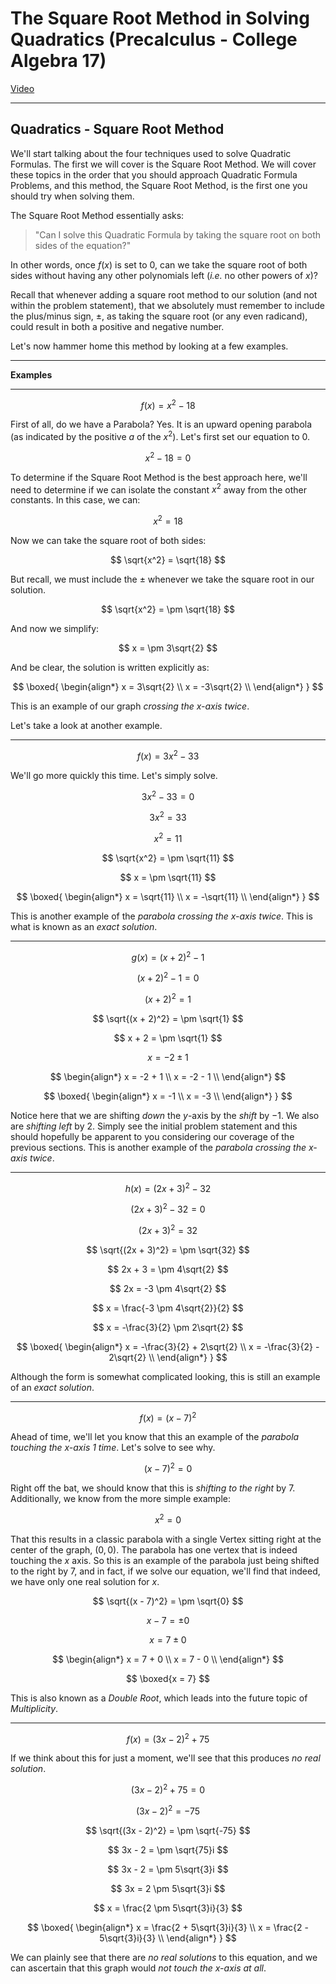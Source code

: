 # The Square Root Method in Solving Quadratics (Precalculus - College Algebra 17)

[Video](https://www.youtube.com/watch?v=mXAd6rkNSK0)

---

## Quadratics - Square Root Method

We'll start talking about the four techniques used to solve Quadratic Formulas.
The first we will cover is the Square Root Method. We will cover these topics in
the order that you should approach Quadratic Formula Problems, and this method,
the Square Root Method, is the first one you should try when solving them.

The Square Root Method essentially asks:

> "Can I solve this Quadratic Formula by taking the square root on both sides of
> the equation?"

In other words, once $f(x)$ is set to $0$, can we take the square root of both
sides without having any other polynomials left (_i.e._ no other powers of $x$)?

Recall that whenever adding a square root method to our solution (and not within
the problem statement), that we absolutely must remember to include the
plus/minus sign, $\pm$, as taking the square root (or any even radicand), could
result in both a positive and negative number.

Let's now hammer home this method by looking at a few examples.

---

**Examples**

---

$$ f(x) = x^2 - 18 $$

First of all, do we have a Parabola? Yes. It is an upward opening parabola (as
indicated by the positive $a$ of the $x^2$). Let's first set our equation to
$0$.

$$ x^2 - 18 = 0 $$

To determine if the Square Root Method is the best approach here, we'll need to
determine if we can isolate the constant $x^2$ away from the other constants. In
this case, we can:

$$ x^2 = 18 $$

Now we can take the square root of both sides:

$$ \sqrt{x^2} = \sqrt{18} $$

But recall, we must include the $\pm$ whenever we take the square root in our
solution.

$$ \sqrt{x^2} = \pm \sqrt{18} $$

And now we simplify:

$$ x = \pm 3\sqrt{2} $$

And be clear, the solution is written explicitly as:

$$
\boxed{
\begin{align*}
x = 3\sqrt{2} \\
x = -3\sqrt{2} \\
\end{align*}
}
$$

This is an example of our graph _crossing the $x$-axis twice_.

Let's take a look at another example.

---

$$ f(x) = 3x^2 - 33 $$

We'll go more quickly this time. Let's simply solve.

$$ 3x^2 - 33 = 0 $$

$$ 3x^2 = 33 $$

$$ x^2 = 11 $$

$$ \sqrt{x^2} = \pm \sqrt{11} $$

$$ x = \pm \sqrt{11} $$

$$
\boxed{
\begin{align*}
x = \sqrt{11} \\
x = -\sqrt{11} \\
\end{align*}
}
$$

This is another example of the _parabola crossing the $x$-axis twice_. This is
what is known as an _exact solution_.

---

$$ g(x) = (x + 2)^2 - 1 $$

$$ (x + 2)^2 - 1 = 0 $$

$$ (x + 2)^2 = 1 $$

$$ \sqrt{(x + 2)^2} = \pm \sqrt{1} $$

$$ x + 2 = \pm \sqrt{1} $$

$$ x = -2 \pm 1 $$

$$
\begin{align*}
x = -2 + 1 \\
x = -2 - 1 \\
\end{align*}
$$

$$
\boxed{
\begin{align*}
x = -1 \\
x = -3 \\
\end{align*}
}
$$

Notice here that we are shifting _down_ the $y$-axis by the _shift_ by $-1$. We
also are _shifting left_ by $2$. Simply see the initial problem statement and
this should hopefully be apparent to you considering our coverage of the
previous sections. This is another example of the _parabola crossing the
$x$-axis twice_.

---

$$ h(x) = (2x + 3)^2 - 32 $$

$$ (2x + 3)^2 - 32 = 0 $$

$$ (2x + 3)^2 = 32 $$

$$ \sqrt{(2x + 3)^2} = \pm \sqrt{32} $$

$$ 2x + 3 = \pm 4\sqrt{2} $$

$$ 2x = -3 \pm 4\sqrt{2} $$

$$ x = \frac{-3 \pm 4\sqrt{2}}{2} $$

$$ x = -\frac{3}{2} \pm 2\sqrt{2} $$

$$
\boxed{
\begin{align*}
x = -\frac{3}{2} + 2\sqrt{2} \\
x = -\frac{3}{2} - 2\sqrt{2} \\
\end{align*}
}
$$

Although the form is somewhat complicated looking, this is still an example of
an _exact solution_.

---

$$ f(x) = (x - 7)^2 $$

Ahead of time, we'll let you know that this an example of the _parabola touching
the $x$-axis 1 time_. Let's solve to see why.

$$ (x - 7)^2 = 0 $$

Right off the bat, we should know that this is _shifting to the right_ by $7$.
Additionally, we know from the more simple example:

$$ x^2 = 0 $$

That this results in a classic parabola with a single Vertex sitting right at
the center of the graph, $(0, 0)$. The parabola has one vertex that is indeed
touching the $x$ axis. So this is an example of the parabola just being shifted
to the right by $7$, and in fact, if we solve our equation, we'll find that
indeed, we have only one real solution for $x$.

$$ \sqrt{(x - 7)^2} = \pm \sqrt{0} $$

$$ x - 7 = \pm 0 $$

$$ x = 7 \pm 0 $$

$$
\begin{align*}
x = 7 + 0 \\
x = 7 - 0 \\
\end{align*}
$$

$$ \boxed{x = 7} $$

This is also known as a _Double Root_, which leads into the future topic of
_Multiplicity_.

---

$$ f(x) = (3x - 2)^2 + 75 $$

If we think about this for just a moment, we'll see that this produces _no real
solution_.

$$ (3x - 2)^2 + 75 = 0 $$

$$ (3x - 2)^2 = -75 $$

$$ \sqrt{(3x - 2)^2} = \pm \sqrt{-75} $$

$$ 3x - 2 = \pm \sqrt{75}i $$

$$ 3x - 2 = \pm 5\sqrt{3}i $$

$$ 3x = 2 \pm 5\sqrt{3}i $$

$$ x = \frac{2 \pm 5\sqrt{3}i}{3} $$

$$
\boxed{
\begin{align*}
x = \frac{2 + 5\sqrt{3}i}{3} \\
x = \frac{2 - 5\sqrt{3}i}{3} \\
\end{align*}
}
$$

We can plainly see that there are _no real solutions_ to this equation, and we
can ascertain that this graph would _not touch the $x$-axis at all_.
